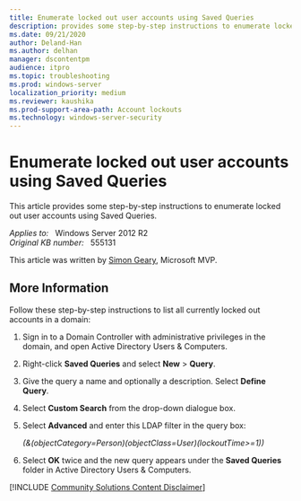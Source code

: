 ```yaml
---
title: Enumerate locked out user accounts using Saved Queries
description: provides some step-by-step instructions to enumerate locked out user accounts using Saved Queries
ms.date: 09/21/2020
author: Deland-Han
ms.author: delhan 
manager: dscontentpm
audience: itpro
ms.topic: troubleshooting
ms.prod: windows-server
localization_priority: medium
ms.reviewer: kaushika
ms.prod-support-area-path: Account lockouts
ms.technology: windows-server-security
---
```

# Enumerate locked out user accounts using Saved Queries

This article provides some step-by-step instructions to enumerate locked out user accounts using Saved Queries.

_Applies to:_ &nbsp; Windows Server 2012 R2  
_Original KB number:_ &nbsp; 555131

This article was written by [Simon Geary](https://social.msdn.microsoft.com/profile/simon%20geary/), Microsoft MVP.

## More Information

Follow these step-by-step instructions to list all currently locked out accounts in a domain:

1. Sign in to a Domain Controller with administrative privileges in the domain, and open Active Directory Users & Computers.
2. Right-click **Saved Queries** and select **New** > **Query**.
3. Give the query a name and optionally a description. Select **Define Query**.
4. Select **Custom Search** from the drop-down dialogue box.
5. Select **Advanced** and enter this LDAP filter in the query box:

    *(&(objectCategory=Person)(objectClass=User)(lockoutTime>=1))*

6. Select **OK** twice and the new query appears under the **Saved Queries** folder in Active Directory Users & Computers.

[!INCLUDE [Community Solutions Content Disclaimer](../../includes/community-solutions-content-disclaimer.md)]

